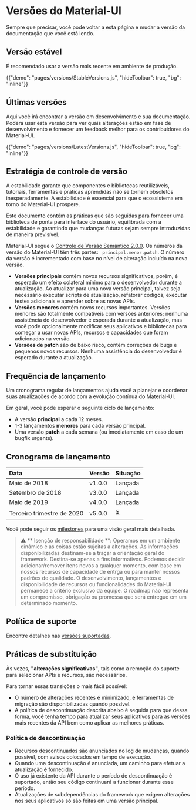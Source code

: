 # Versões do Material-UI

<p class="description">Sempre que precisar, você pode voltar a esta página e mudar a versão da documentação que você está lendo.</p>

## Versão estável

É recomendado usar a versão mais recente em ambiente de produção.

{{"demo": "pages/versions/StableVersions.js", "hideToolbar": true, "bg": "inline"}}

## Últimas versões

Aqui você irá encontrar a versão em desenvolvimento e sua documentação. Poderá usar esta versão para ver quais alterações estão em fase de desenvolvimento e fornecer um feedback melhor para os contribuidores do Material-UI.

{{"demo": "pages/versions/LatestVersions.js", "hideToolbar": true, "bg": "inline"}}

## Estratégia de controle de versão

A estabilidade garante que componentes e bibliotecas reutilizáveis, tutoriais, ferramentas e práticas aprendidas não se tornem obsoletos inesperadamente. A estabilidade é essencial para que o ecossistema em torno do Material-UI prospere.

Este documento contém as práticas que são seguidas para fornecer uma biblioteca de ponta para interface do usuário, equilibrada com a estabilidade e garantindo que mudanças futuras sejam sempre introduzidas de maneira previsível.

Material-UI segue o [Controle de Versão Semântico 2.0.0](https://semver.org/). Os números da versão do Material-UI têm três partes: ` principal.menor.patch`. O número da versão é incrementado com base no nível de alteração incluído na nova versão.

- **Versões principais** contém novos recursos significativos, porém, é esperado um efeito colateral mínimo para o desenvolvedor durante a atualização. Ao atualizar para uma nova versão principal, talvez seja necessário executar scripts de atualização, refatorar códigos, executar testes adicionais e aprender sobre as novas APIs.
- **Versões menores** contém novos recursos importantes. Versões menores são totalmente compatíveis com versões anteriores; nenhuma assistência do desenvolvedor é esperada durante a atualização, mas você pode opcionalmente modificar seus aplicativos e bibliotecas para começar a usar novas APIs, recursos e capacidades que foram adicionados na versão.
- **Versões de patch** são de baixo risco, contêm correções de bugs e pequenos novos recursos. Nenhuma assistência do desenvolvedor é esperado durante a atualização.

## Frequência de lançamento

Um cronograma regular de lançamentos ajuda você a planejar e coordenar suas atualizações de acordo com a evolução contínua do Material-UI.

Em geral, você pode esperar o seguinte ciclo de lançamento:

- A versão **principal** a cada 12 meses.
- 1-3 lançamentos **menores** para cada versão principal.
- Uma versão **patch** a cada semana (ou imediatamente em caso de um bugfix urgente).

## Cronograma de lançamento

| Data                       | Versão | Situação |
|:-------------------------- |:------ |:-------- |
| Maio de 2018               | v1.0.0 | Lançada  |
| Setembro de 2018           | v3.0.0 | Lançada  |
| Maio de 2019               | v4.0.0 | Lançada  |
| Terceiro trimestre de 2020 | v5.0.0 | ⏳        |


Você pode seguir os [milestones](https://github.com/mui-org/material-ui/milestones) para uma visão geral mais detalhada.

> ⚠️ ** Isenção de responsabilidade **: Operamos em um ambiente dinâmico e as coisas estão sujeitas a alterações. As informações disponibilizadas destinam-se a traçar a orientação geral do framework. Destina-se apenas a fins informativos. Podemos decidir adicionar/remover itens novos a qualquer momento, com base em nossos recursos de capacidade de entrga ou para manter nossos padrões de qualidade. O desenvolvimento, lançamentos e disponibilidade de recursos ou funcionalidades do Material-UI permanece a critério exclusivo da equipe. O roadmap não representa um compromisso, obrigação ou promessa que será entregue em um determinado momento.

## Política de suporte

Encontre detalhes nas [versões suportadas](/getting-started/support/#supported-versions).

## Práticas de substituição

Às vezes, **"alterações significativas"**, tais como a remoção do suporte para selecionar APIs e recursos, são necessários.

Para tornar essas transições o mais fácil possível:

- O número de alterações recentes é minimizado, e ferramentas de migração são disponibilizadas quando possível.
- A política de descontinuação descrita abaixo é seguida para que dessa forma, você tenha tempo para atualizar seus aplicativos para as versões mais recentes da API bem como aplicar as melhores práticas.

### Política de descontinuação

- Recursos descontinuados são anunciados no log de mudanças, quando possível, com avisos colocados em tempo de execução.
- Quando uma descontinuação é anunciada, um caminho para efetuar a atualização é fornecido.
- O uso já existente da API durante o período de descontinuação é suportado, então seu código continuará a funcionar durante esse período.
- Atualizações de subdependências do framework que exigem alterações nos seus aplicativos só são feitas em uma versão principal.
